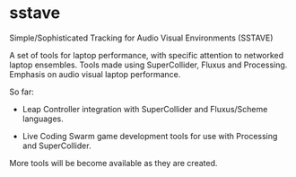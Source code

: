 sstave
======

Simple/Sophisticated Tracking for Audio Visual Environments (SSTAVE)

A set of tools for laptop performance, with specific attention to networked laptop ensembles.
Tools made using SuperCollider, Fluxus and Processing.  Emphasis on audio visual laptop performance.



So far:

- Leap Controller integration with SuperCollider and Fluxus/Scheme languages.

- Live Coding Swarm game development tools for use with Processing and SuperCollider.

More tools will be become available as they are created.
